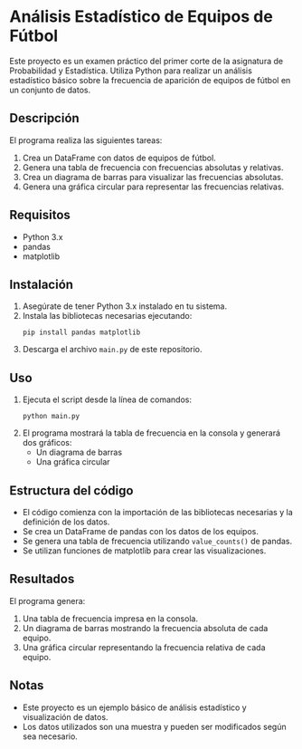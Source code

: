# Análisis Estadístico de Equipos de Fútbol

Este proyecto es un examen práctico del primer corte de la asignatura de Probabilidad y Estadística. Utiliza Python para realizar un análisis estadístico básico sobre la frecuencia de aparición de equipos de fútbol en un conjunto de datos.

## Descripción

El programa realiza las siguientes tareas:

1. Crea un DataFrame con datos de equipos de fútbol.
2. Genera una tabla de frecuencia con frecuencias absolutas y relativas.
3. Crea un diagrama de barras para visualizar las frecuencias absolutas.
4. Genera una gráfica circular para representar las frecuencias relativas.

## Requisitos

- Python 3.x
- pandas
- matplotlib

## Instalación

1. Asegúrate de tener Python 3.x instalado en tu sistema.
2. Instala las bibliotecas necesarias ejecutando:
   ```
   pip install pandas matplotlib
   ```
3. Descarga el archivo `main.py` de este repositorio.

## Uso

1. Ejecuta el script desde la línea de comandos:
   ```
   python main.py
   ```
2. El programa mostrará la tabla de frecuencia en la consola y generará dos gráficos:
   - Un diagrama de barras
   - Una gráfica circular

## Estructura del código

- El código comienza con la importación de las bibliotecas necesarias y la definición de los datos.
- Se crea un DataFrame de pandas con los datos de los equipos.
- Se genera una tabla de frecuencia utilizando `value_counts()` de pandas.
- Se utilizan funciones de matplotlib para crear las visualizaciones.

## Resultados

El programa genera:
1. Una tabla de frecuencia impresa en la consola.
2. Un diagrama de barras mostrando la frecuencia absoluta de cada equipo.
3. Una gráfica circular representando la frecuencia relativa de cada equipo.

## Notas

- Este proyecto es un ejemplo básico de análisis estadístico y visualización de datos.
- Los datos utilizados son una muestra y pueden ser modificados según sea necesario.
